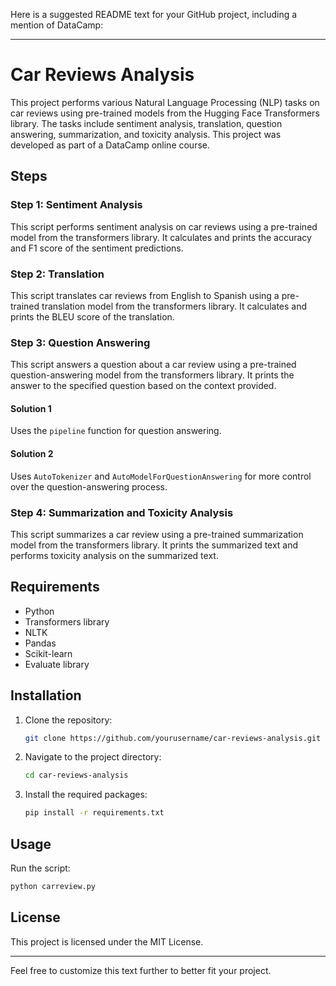 Here is a suggested README text for your GitHub project, including a mention of DataCamp:

---

# Car Reviews Analysis

This project performs various Natural Language Processing (NLP) tasks on car reviews using pre-trained models from the Hugging Face Transformers library. The tasks include sentiment analysis, translation, question answering, summarization, and toxicity analysis. This project was developed as part of a DataCamp online course.

## Steps

### Step 1: Sentiment Analysis
This script performs sentiment analysis on car reviews using a pre-trained model from the transformers library. It calculates and prints the accuracy and F1 score of the sentiment predictions.

### Step 2: Translation
This script translates car reviews from English to Spanish using a pre-trained translation model from the transformers library. It calculates and prints the BLEU score of the translation.

### Step 3: Question Answering
This script answers a question about a car review using a pre-trained question-answering model from the transformers library. It prints the answer to the specified question based on the context provided.

#### Solution 1
Uses the `pipeline` function for question answering.

#### Solution 2
Uses `AutoTokenizer` and `AutoModelForQuestionAnswering` for more control over the question-answering process.

### Step 4: Summarization and Toxicity Analysis
This script summarizes a car review using a pre-trained summarization model from the transformers library. It prints the summarized text and performs toxicity analysis on the summarized text.

## Requirements
- Python
- Transformers library
- NLTK
- Pandas
- Scikit-learn
- Evaluate library

## Installation
1. Clone the repository:
   ```sh
   git clone https://github.com/yourusername/car-reviews-analysis.git
   ```
2. Navigate to the project directory:
   ```sh
   cd car-reviews-analysis
   ```
3. Install the required packages:
   ```sh
   pip install -r requirements.txt
   ```

## Usage
Run the script:
```sh
python carreview.py
```

## License
This project is licensed under the MIT License.

---

Feel free to customize this text further to better fit your project.